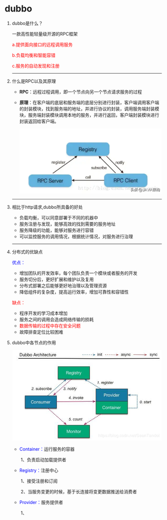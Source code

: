 # **dubbo**

1. dubbo是什么？

   一款高性能轻量级开源的RPC框架

   <font color="red">a.提供面向接口的远程调用服务</font>

   <font color="red">b.负载均衡和智能容错</font>

   <font color="red">c.服务的自动发现和注册</font>

   ***

2. 什么是RPC以及其原理

   - **RPC**：远程过程调用，即一个节点向另一个节点请求服务的过程

   - **原理**：在客户端的底层和服务端的底层分别进行封装，客户端调用客户端的封装模块，找到服务端的地址，并进行协议的封装，调用服务端封装模块，服务端封装模块调用本地的服务，并进行返回，客户端封装模块进行封装返回给客户端。

     ![RPC框架图](../images/java/RPC框架.webp)

   ***

3. 相比于http请求,dubbo所具备的好处

   - 负载均衡，可以同意部署于不同的机器中
   - 服务注册与发现，能够高效的找到需要的服务地址
   - 服务降级的功能，能够对服务进行容错
   - 可以监控服务的调用情况，根据统计情况，对服务进行治理

   ****

4. 分布式的优缺点

   <font color="blue">优点：</font>

   - 增加团队的开发效率，每个团队负责一个模块或者服务的开发
   - 服务切分后，更好扩展和维护以及复用
   - 分布式部署之后能够更好地治理以及管理资源
   - 降低组件的复杂度，提高运行效率，增加可靠性和容错性

   <font color="red">缺点：</font>

   - 程序开发的学习成本增加
   - 服务之间的调用会造成网络传输的损耗
   - <font color="red">数据传输的过程中存在安全问题</font>
   - 故障排查定位比较困难

5. dubbo中各节点的作用

   ![RPC框架图](../images/java/dubbo框架图.png)

   - <font color="blue">Container：</font>运行服务的容器

     ​			1、负责启动加载提供者

   - <font color="blue">Registry：</font>注册中心

     ​			1、接受注册和订阅

     ​			2、当服务变更的时候，基于长连接将变更数据推送给消费者

   - <font color="blue">Provider：</font>服务提供者

     ​			1、
